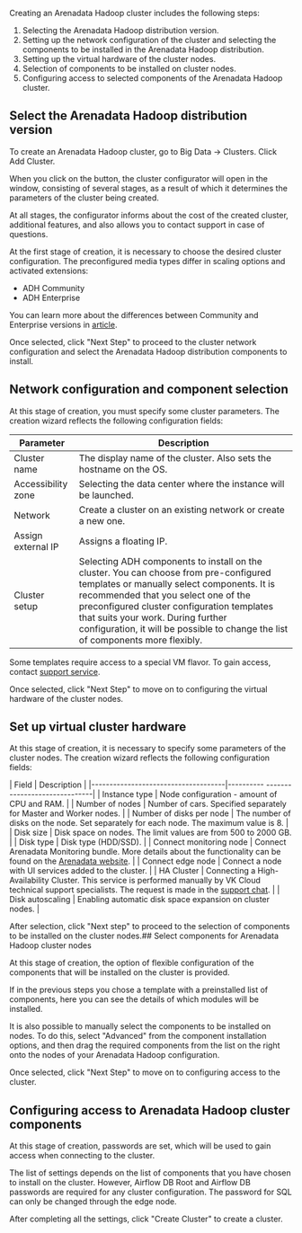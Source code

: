 Creating an Arenadata Hadoop cluster includes the following steps:

1. Selecting the Arenadata Hadoop distribution version.
2. Setting up the network configuration of the cluster and selecting the components to be installed in the Arenadata Hadoop distribution.
3. Setting up the virtual hardware of the cluster nodes.
4. Selection of components to be installed on cluster nodes.
5. Configuring access to selected components of the Arenadata Hadoop cluster.

## Select the Arenadata Hadoop distribution version

To create an Arenadata Hadoop cluster, go to Big Data → Clusters. Click Add Cluster.

When you click on the button, the cluster configurator will open in the window, consisting of several stages, as a result of which it determines the parameters of the cluster being created.

At all stages, the configurator informs about the cost of the created cluster, additional features, and also allows you to contact support in case of questions.

At the first stage of creation, it is necessary to choose the desired cluster configuration. The preconfigured media types differ in scaling options and activated extensions:

- ADH Community
- ADH Enterprise

You can learn more about the differences between Community and Enterprise versions in [article](../../bigdata/arenadata/concepts/enterprise).

Once selected, click "Next Step" to proceed to the cluster network configuration and select the Arenadata Hadoop distribution components to install.

## Network configuration and component selection

At this stage of creation, you must specify some cluster parameters. The creation wizard reflects the following configuration fields:

| Parameter | Description |
| --- | --- |
| Cluster name | The display name of the cluster. Also sets the hostname on the OS. |
| Accessibility zone | Selecting the data center where the instance will be launched. |
| Network | Create a cluster on an existing network or create a new one. |
| Assign external IP | Assigns a floating IP. |
| Cluster setup | Selecting ADH components to install on the cluster. You can choose from pre-configured templates or manually select components. It is recommended that you select one of the preconfigured cluster configuration templates that suits your work. During further configuration, it will be possible to change the list of components more flexibly.|

<warn>

Some templates require access to a special VM flavor. To gain access, contact [support service](/en/contacts).

</warn>

Once selected, click "Next Step" to move on to configuring the virtual hardware of the cluster nodes.

## Set up virtual cluster hardware

At this stage of creation, it is necessary to specify some parameters of the cluster nodes. The creation wizard reflects the following configuration fields:

| Field | Description |
|-------------------------------------|---------- ------------------------------|
| Instance type | Node configuration - amount of CPU and RAM. |
| Number of nodes | Number of cars. Specified separately for Master and Worker nodes. |
| Number of disks per node | The number of disks on the node. Set separately for each node. The maximum value is 8. |
| Disk size | Disk space on nodes. The limit values ​​are from 500 to 2000 GB. |
| Disk type | Disk type (HDD/SSD). |
| Connect monitoring node | Connect Arenadata Monitoring bundle. More details about the functionality can be found on the [Arenadata website](https://docs.arenadata.io/mon/en/index.html). |
| Connect edge node | Connect a node with UI services added to the cluster. |
| HA Cluster | Connecting a High-Availability Cluster. This service is performed manually by VK Cloud technical support specialists. The request is made in the [support chat](/en/contacts). |
| Disk autoscaling | Enabling automatic disk space expansion on cluster nodes. |

After selection, click "Next step" to proceed to the selection of components to be installed on the cluster nodes.## Select components for Arenadata Hadoop cluster nodes

At this stage of creation, the option of flexible configuration of the components that will be installed on the cluster is provided.

If in the previous steps you chose a template with a preinstalled list of components, here you can see the details of which modules will be installed.

It is also possible to manually select the components to be installed on nodes. To do this, select "Advanced" from the component installation options, and then drag the required components from the list on the right onto the nodes of your Arenadata Hadoop configuration.

Once selected, click "Next Step" to move on to configuring access to the cluster.

## Configuring access to Arenadata Hadoop cluster components

At this stage of creation, passwords are set, which will be used to gain access when connecting to the cluster.

The list of settings depends on the list of components that you have chosen to install on the cluster. However, Airflow DB Root and Airflow DB passwords are required for any cluster configuration. The password for SQL can only be changed through the edge node.

After completing all the settings, click "Create Cluster" to create a cluster.
